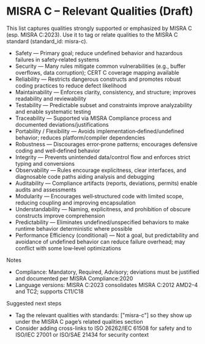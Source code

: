 # MISRA C – Relevant Qualities (Draft)

This list captures qualities strongly supported or emphasized by MISRA C (esp. MISRA C:2023). Use it to tag or relate qualities to the MISRA C standard (standard_id: misra-c).

- Safety — Primary goal; reduce undefined behavior and hazardous failures in safety‑related systems
- Security — Many rules mitigate common vulnerabilities (e.g., buffer overflows, data corruption); CERT C coverage mapping available
- Reliability — Restricts dangerous constructs and promotes robust coding practices to reduce defect likelihood
- Maintainability — Enforces clarity, consistency, and structure; improves readability and reviewability
- Testability — Predictable subset and constraints improve analyzability and enable systematic testing
- Traceability — Supported via MISRA Compliance process and documented deviations/justifications
- Portability / Flexibility — Avoids implementation‑defined/undefined behavior; reduces platform/compiler dependencies
- Robustness — Discourages error‑prone patterns; encourages defensive coding and well‑defined behavior
- Integrity — Prevents unintended data/control flow and enforces strict typing and conversions
- Observability — Rules encourage explicitness, clear interfaces, and diagnosable code paths aiding analysis and debugging
- Auditability — Compliance artifacts (reports, deviations, permits) enable audits and assessments
- Modularity — Encourages well‑structured code with limited scope, reducing coupling and improving encapsulation
- Understandability — Naming, explicitness, and prohibition of obscure constructs improve comprehension
- Predictability — Eliminates undefined/unspecified behaviors to make runtime behavior deterministic where possible
- Performance Efficiency (conditional) — Not a goal, but predictability and avoidance of undefined behavior can reduce failure overhead; may conflict with some low‑level optimizations

Notes
- Compliance: Mandatory, Required, Advisory; deviations must be justified and documented per MISRA Compliance:2020
- Language versions: MISRA C:2023 consolidates MISRA C:2012 AMD2–4 and TC2; supports C11/C18

Suggested next steps
- Tag the relevant qualities with standards: ["misra-c"] so they show up under the MISRA C page’s related qualities section
- Consider adding cross-links to ISO 26262/IEC 61508 for safety and to ISO/IEC 27001 or ISO/SAE 21434 for security context
